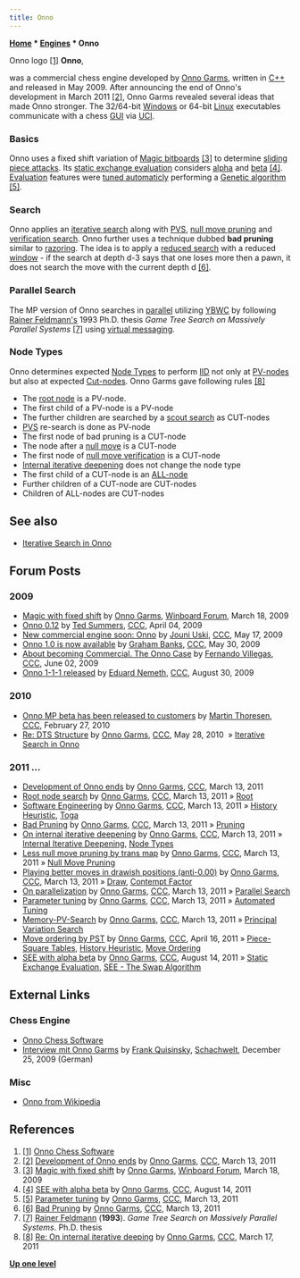 ```yaml
---
title: Onno
---
```

**[Home](Home "Home") \* [Engines](Engines "Engines") \* Onno**



 [](https://www.onnochess.com/) Onno logo <a id="cite-note-1" href="#cite-ref-1">[1]</a> 
**Onno**,  

was a commercial chess engine developed by [Onno Garms](Onno_Garms "Onno Garms"), written in [C++](Cpp "Cpp") and released in May 2009. 
After announcing the end of Onno's development in March 2011 <a id="cite-note-2" href="#cite-ref-2">[2]</a>, Onno Garms revealed several ideas that made Onno stronger. 
The 32/64-bit [Windows](Windows "Windows") or 64-bit [Linux](Linux "Linux") executables communicate with a chess [GUI](GUI "GUI") via [UCI](UCI "UCI"). 



### Basics


Onno uses a fixed shift variation of [Magic bitboards](Magic_Bitboards "Magic Bitboards") <a id="cite-note-3" href="#cite-ref-3">[3]</a> to determine [sliding piece attacks](Sliding_Piece_Attacks "Sliding Piece Attacks"). Its [static exchange evaluation](Static_Exchange_Evaluation "Static Exchange Evaluation") considers [alpha](Alpha "Alpha") and [beta](Beta "Beta") <a id="cite-note-4" href="#cite-ref-4">[4]</a>. [Evaluation](Evaluation "Evaluation") features were [tuned automaticly](Automated_Tuning "Automated Tuning") performing a [Genetic algorithm](Genetic_Programming#GeneticAlgorithm "Genetic Programming") <a id="cite-note-5" href="#cite-ref-5">[5]</a>.



### Search


Onno applies an [iterative search](Iterative_Search#Onno "Iterative Search") along with [PVS](Principal_Variation_Search "Principal Variation Search"), [null move pruning](Null_Move_Pruning "Null Move Pruning") and [verification search](Null_Move_Pruning#ZugzwangVerification "Null Move Pruning"). Onno further uses a technique dubbed **bad pruning** similar to [razoring](Razoring "Razoring"). The idea is to apply a [reduced search](Reductions "Reductions") with a reduced [window](Window "Window") - if the search at depth d-3 says that one loses more then a pawn, it does not search the move with the current depth d <a id="cite-note-6" href="#cite-ref-6">[6]</a>. 



### Parallel Search


The MP version of Onno searches in [parallel](Parallel_Search "Parallel Search") utilizing [YBWC](Young_Brothers_Wait_Concept "Young Brothers Wait Concept") by following [Rainer Feldmann's](Rainer_Feldmann "Rainer Feldmann") 1993 Ph.D. thesis *Game Tree Search on Massively Parallel Systems* <a id="cite-note-7" href="#cite-ref-7">[7]</a> using [virtual messaging](https://en.wikipedia.org/wiki/Virtual_synchrony).



### Node Types


Onno determines expected [Node Types](Node_Types "Node Types") to perform [IID](Internal_Iterative_Deepening "Internal Iterative Deepening") not only at [PV-nodes](Node_Types#pv-node "Node Types") but also at expected [Cut-nodes](Node_Types#cut-nodes "Node Types"). Onno Garms gave following rules <a id="cite-note-8" href="#cite-ref-8">[8]</a>



* The [root node](Root "Root") is a PV-node.
* The first child of a PV-node is a PV-node
* The further children are searched by a [scout search](Scout "Scout") as CUT-nodes
* [PVS](Principal_Variation_Search "Principal Variation Search") re-search is done as PV-node
* The first node of bad pruning is a CUT-node
* The node after a [null move](Null_Move "Null Move") is a CUT-node
* The first node of [null move verification](Null_Move_Pruning#ZugzwangVerification "Null Move Pruning") is a CUT-node
* [Internal iterative deepening](Internal_Iterative_Deepening "Internal Iterative Deepening") does not change the node type
* The first child of a CUT-node is an [ALL-node](Node_Types#all-nodes "Node Types")
* Further children of a CUT-node are CUT-nodes
* Children of ALL-nodes are CUT-nodes


## See also


* [Iterative Search in Onno](Iterative_Search#Onno "Iterative Search")


## Forum Posts


### 2009


* [Magic with fixed shift](http://www.open-aurec.com/wbforum/viewtopic.php?f=4&t=50043) by [Onno Garms](Onno_Garms "Onno Garms"), [Winboard Forum](Computer_Chess_Forums "Computer Chess Forums"), March 18, 2009
* [Onno 0.12](http://www.talkchess.com/forum/viewtopic.php?t=27316) by [Ted Summers](Ted_Summers "Ted Summers"), [CCC](CCC "CCC"), April 04, 2009
* [New commercial engine soon: Onno](http://www.talkchess.com/forum/viewtopic.php?t=27952) by [Jouni Uski](Jouni_Uski "Jouni Uski"), [CCC](CCC "CCC"), May 17, 2009
* [Onno 1.0 is now available](http://www.talkchess.com/forum/viewtopic.php?t=28170) by [Graham Banks](Graham_Banks "Graham Banks"), [CCC](CCC "CCC"), May 30, 2009
* [About becoming Commercial. The Onno Case](http://www.talkchess.com/forum/viewtopic.php?t=28221) by [Fernando Villegas](Fernando_Villegas "Fernando Villegas"), [CCC](CCC "CCC"), June 02, 2009
* [Onno 1-1-1 released](http://www.talkchess.com/forum/viewtopic.php?t=29598) by [Eduard Nemeth](index.php?title=Eduard_Nemeth&action=edit&redlink=1 "Eduard Nemeth (page does not exist)"), [CCC](CCC "CCC"), August 30, 2009


### 2010


* [Onno MP beta has been released to customers](http://www.talkchess.com/forum/viewtopic.php?t=32945) by [Martin Thoresen](Martin_Thoresen "Martin Thoresen"), [CCC](CCC "CCC"), February 27, 2010
* [Re: DTS Structure](http://www.talkchess.com/forum/viewtopic.php?topic_view=threads&p=351576&t=34561) by [Onno Garms](Onno_Garms "Onno Garms"), [CCC](CCC "CCC"), May 28, 2010  » [Iterative Search in Onno](Iterative_Search#Onno "Iterative Search")


### 2011 ...


* [Development of Onno ends](http://www.talkchess.com/forum/viewtopic.php?t=38403) by [Onno Garms](Onno_Garms "Onno Garms"), [CCC](CCC "CCC"), March 13, 2011
* [Root node search](http://www.talkchess.com/forum/viewtopic.php?t=38404) by [Onno Garms](Onno_Garms "Onno Garms"), [CCC](CCC "CCC"), March 13, 2011 » [Root](Root "Root")
* [Software Engineering](http://www.talkchess.com/forum/viewtopic.php?t=38406) by [Onno Garms](Onno_Garms "Onno Garms"), [CCC](CCC "CCC"), March 13, 2011 » [History Heuristic](History_Heuristic "History Heuristic"), [Toga](Toga "Toga")
* [Bad Pruning](http://www.talkchess.com/forum/viewtopic.php?t=38407) by [Onno Garms](Onno_Garms "Onno Garms"), [CCC](CCC "CCC"), March 13, 2011 » [Pruning](Pruning "Pruning")
* [On internal iterative deepening](http://www.talkchess.com/forum/viewtopic.php?t=38408) by [Onno Garms](Onno_Garms "Onno Garms"), [CCC](CCC "CCC"), March 13, 2011 » [Internal Iterative Deepening](Internal_Iterative_Deepening "Internal Iterative Deepening"), [Node Types](Node_Types "Node Types")
* [Less null move pruning by trans map](http://www.talkchess.com/forum/viewtopic.php?t=38409) by [Onno Garms](Onno_Garms "Onno Garms"), [CCC](CCC "CCC"), March 13, 2011 » [Null Move Pruning](Null_Move_Pruning "Null Move Pruning")
* [Playing better moves in drawish positions (anti-0.00)](http://www.talkchess.com/forum/viewtopic.php?t=38410) by [Onno Garms](Onno_Garms "Onno Garms"), [CCC](CCC "CCC"), March 13, 2011 » [Draw](Draw "Draw"), [Contempt Factor](Contempt_Factor "Contempt Factor")
* [On parallelization](http://www.talkchess.com/forum/viewtopic.php?t=38411) by [Onno Garms](Onno_Garms "Onno Garms"), [CCC](CCC "CCC"), March 13, 2011 » [Parallel Search](Parallel_Search "Parallel Search")
* [Parameter tuning](http://www.talkchess.com/forum/viewtopic.php?t=38412) by [Onno Garms](Onno_Garms "Onno Garms"), [CCC](CCC "CCC"), March 13, 2011 » [Automated Tuning](Automated_Tuning "Automated Tuning")
* [Memory-PV-Search](http://www.talkchess.com/forum/viewtopic.php?t=38413) by [Onno Garms](Onno_Garms "Onno Garms"), [CCC](CCC "CCC"), March 13, 2011 » [Principal Variation Search](Principal_Variation_Search "Principal Variation Search")
* [Move ordering by PST](http://www.talkchess.com/forum/viewtopic.php?t=38766) by [Onno Garms](Onno_Garms "Onno Garms"), [CCC](CCC "CCC"), April 16, 2011 » [Piece-Square Tables](Piece-Square_Tables "Piece-Square Tables"), [History Heuristic](History_Heuristic "History Heuristic"), [Move Ordering](Move_Ordering "Move Ordering")
* [SEE with alpha beta](http://www.talkchess.com/forum/viewtopic.php?t=40054) by [Onno Garms](Onno_Garms "Onno Garms"), [CCC](CCC "CCC"), August 14, 2011 » [Static Exchange Evaluation](Static_Exchange_Evaluation "Static Exchange Evaluation"), [SEE - The Swap Algorithm](SEE_-_The_Swap_Algorithm "SEE - The Swap Algorithm")


## External Links


### Chess Engine


* [Onno Chess Software](https://www.onnochess.com/)
* [Interview mit Onno Garms](https://www.schach-welt.de/schach/computerschach/interviews/onno-garms) by [Frank Quisinsky](Frank_Quisinsky "Frank Quisinsky"), [Schachwelt](https://www.schach-welt.de/), December 25, 2009 (German)


### Misc


* [Onno from Wikipedia](https://en.wikipedia.org/wiki/Onno)


## References


1. <a id="cite-ref-1" href="#cite-note-1">[1]</a> [Onno Chess Software](https://www.onnochess.com/)
2. <a id="cite-ref-2" href="#cite-note-2">[2]</a> [Development of Onno ends](http://www.talkchess.com/forum/viewtopic.php?t=38403) by [Onno Garms](Onno_Garms "Onno Garms"), [CCC](CCC "CCC"), March 13, 2011
3. <a id="cite-ref-3" href="#cite-note-3">[3]</a> [Magic with fixed shift](http://www.open-aurec.com/wbforum/viewtopic.php?f=4&t=50043) by [Onno Garms](Onno_Garms "Onno Garms"), [Winboard Forum](Computer_Chess_Forums "Computer Chess Forums"), March 18, 2009
4. <a id="cite-ref-4" href="#cite-note-4">[4]</a> [SEE with alpha beta](http://www.talkchess.com/forum/viewtopic.php?t=40054) by [Onno Garms](Onno_Garms "Onno Garms"), [CCC](CCC "CCC"), August 14, 2011
5. <a id="cite-ref-5" href="#cite-note-5">[5]</a> [Parameter tuning](http://www.talkchess.com/forum/viewtopic.php?t=38412) by [Onno Garms](Onno_Garms "Onno Garms"), [CCC](CCC "CCC"), March 13, 2011
6. <a id="cite-ref-6" href="#cite-note-6">[6]</a> [Bad Pruning](http://www.talkchess.com/forum/viewtopic.php?t=38407) by [Onno Garms](Onno_Garms "Onno Garms"), [CCC](CCC "CCC"), March 13, 2011
7. <a id="cite-ref-7" href="#cite-note-7">[7]</a> [Rainer Feldmann](Rainer_Feldmann "Rainer Feldmann") (**1993**). *Game Tree Search on Massively Parallel Systems*. Ph.D. thesis
8. <a id="cite-ref-8" href="#cite-note-8">[8]</a> [Re: On internal iterative deeping](http://www.talkchess.com/forum/viewtopic.php?topic_view=threads&p=399511&t=38408) by [Onno Garms](Onno_Garms "Onno Garms"), [CCC](CCC "CCC"), March 17, 2011

**[Up one level](Engines "Engines")**







 
